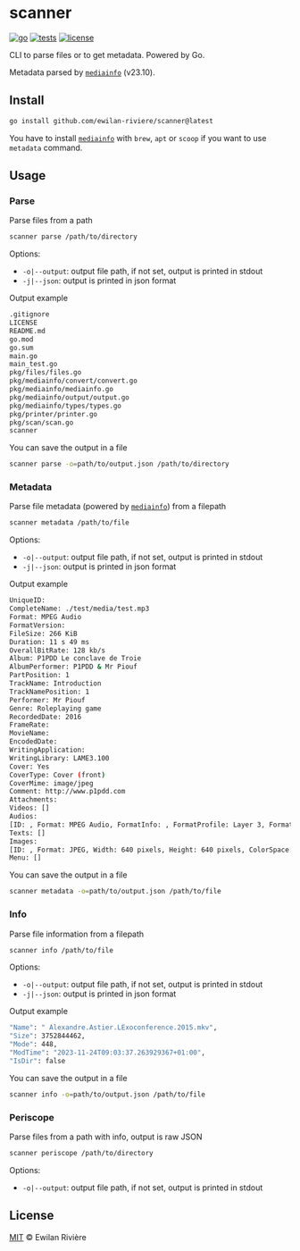 # scanner

[![go][go-version-src]][go-version-href]
[![tests][tests-src]][tests-href]
[![license][license-src]][license-href]

CLI to parse files or to get metadata. Powered by Go.

Metadata parsed by [`mediainfo`](https://mediaarea.net/en/MediaInfo) (v23.10).

## Install

```bash
go install github.com/ewilan-riviere/scanner@latest
```

You have to install [`mediainfo`](https://mediaarea.net/en/MediaInfo) with `brew`, `apt` or `scoop` if you want to use `metadata` command.

## Usage

### Parse

Parse files from a path

```bash
scanner parse /path/to/directory
```

Options:

- `-o|--output`: output file path, if not set, output is printed in stdout
- `-j|--json`: output is printed in json format

Output example

```bash
.gitignore
LICENSE
README.md
go.mod
go.sum
main.go
main_test.go
pkg/files/files.go
pkg/mediainfo/convert/convert.go
pkg/mediainfo/mediainfo.go
pkg/mediainfo/output/output.go
pkg/mediainfo/types/types.go
pkg/printer/printer.go
pkg/scan/scan.go
scanner
```

You can save the output in a file

```bash
scanner parse -o=path/to/output.json /path/to/directory
```

### Metadata

Parse file metadata (powered by [`mediainfo`](https://mediaarea.net/en/MediaInfo)) from a filepath

```bash
scanner metadata /path/to/file
```

Options:

- `-o|--output`: output file path, if not set, output is printed in stdout
- `-j|--json`: output is printed in json format

Output example

```bash
UniqueID:
CompleteName: ./test/media/test.mp3
Format: MPEG Audio
FormatVersion:
FileSize: 266 KiB
Duration: 11 s 49 ms
OverallBitRate: 128 kb/s
Album: P1PDD Le conclave de Troie
AlbumPerformer: P1PDD & Mr Piouf
PartPosition: 1
TrackName: Introduction
TrackNamePosition: 1
Performer: Mr Piouf
Genre: Roleplaying game
RecordedDate: 2016
FrameRate:
MovieName:
EncodedDate:
WritingApplication:
WritingLibrary: LAME3.100
Cover: Yes
CoverType: Cover (front)
CoverMime: image/jpeg
Comment: http://www.p1pdd.com
Attachments:
Videos: []
Audios:
[ID: , Format: MPEG Audio, FormatInfo: , FormatProfile: Layer 3, FormatVersion: Version 1, CommercialName: , CodecID: , Duration: 11 s 50 ms, BitRateMode: Constant, BitRate: 128 kb/s, Channel: 2 channels, ChannelLayout: , SamplingRate: 44.1 kHz, FrameRate: 38.281 FPS (1152 SPF), Compression: Lossy, StreamSize: 173 KiB (65%), WritingLibrary: LAME3.100, EncodingSettings: -m j -V 4 -q 2 -lowpass 17 -b 128, Title: , Language: , ServiceKind: , Default: , Forced: ]
Texts: []
Images:
[ID: , Format: JPEG, Width: 640 pixels, Height: 640 pixels, ColorSpace: YUV, ChromaSubsampling: 4:2:0, BitDepth: 8 bits, CompressionMode: Lossy, StreamSize: 91.0 KiB (34%)]
Menu: []
```

You can save the output in a file

```bash
scanner metadata -o=path/to/output.json /path/to/file
```

### Info

Parse file information from a filepath

```bash
scanner info /path/to/file
```

Options:

- `-o|--output`: output file path, if not set, output is printed in stdout
- `-j|--json`: output is printed in json format

Output example

```bash
"Name": " Alexandre.Astier.LExoconference.2015.mkv",
"Size": 3752844462,
"Mode": 448,
"ModTime": "2023-11-24T09:03:37.263929367+01:00",
"IsDir": false
```

You can save the output in a file

```bash
scanner info -o=path/to/output.json /path/to/file
```

### Periscope

Parse files from a path with info, output is raw JSON

```bash
scanner periscope /path/to/directory
```

Options:

- `-o|--output`: output file path, if not set, output is printed in stdout

## License

[MIT](LICENSE) © Ewilan Rivière

[go-version-src]: https://img.shields.io/static/v1?style=flat&label=Go&message=v1.21&color=00ADD8&logo=go&logoColor=ffffff&labelColor=18181b
[go-version-href]: https://go.dev/
[tests-src]: https://img.shields.io/github/actions/workflow/status/ewilan-riviere/files/run-tests.yml?branch=main&label=tests&style=flat&colorA=18181B
[tests-href]: https://github.com/ewilan-riviere/scanner/actions
[license-src]: https://img.shields.io/github/license/ewilan-riviere/files.svg?style=flat&colorA=18181B&colorB=00ADD8
[license-href]: https://github.com/ewilan-riviere/scanner/blob/main/LICENSE
